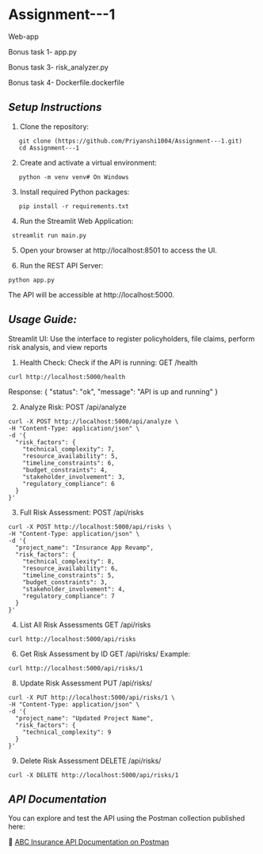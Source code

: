 # Assignment---1
Web-app

Bonus task 1- app.py


Bonus task 3- risk_analyzer.py


Bonus task 4- Dockerfile.dockerfile


## ***Setup Instructions***

1. Clone the repository:
```   
   git clone (https://github.com/Priyanshi1004/Assignment---1.git)
   cd Assignment---1
```
2. Create and activate a virtual environment:
```   
   python -m venv venv# On Windows
```
3. Install required Python packages:
```
   pip install -r requirements.txt
```
4. Run the Streamlit Web Application:
  ```   
   streamlit run main.py
  ``` 
5. Open your browser at http://localhost:8501 to access the UI.

6. Run the REST API Server:
  ```   
  python app.py
  ```
The API will be accessible at http://localhost:5000.

## ***Usage Guide:*** 
Streamlit UI: Use the interface to register policyholders, file claims, perform risk analysis, and view reports
1. Health Check: 
Check if the API is running:
GET /health
  ```
  curl http://localhost:5000/health
  ```
Response:
{
  "status": "ok",
  "message": "API is up and running"
}

2. Analyze Risk:
POST /api/analyze
  ```
  curl -X POST http://localhost:5000/api/analyze \
  -H "Content-Type: application/json" \
  -d '{
    "risk_factors": {
      "technical_complexity": 7,
      "resource_availability": 5,
      "timeline_constraints": 6,
      "budget_constraints": 4,
      "stakeholder_involvement": 3,
      "regulatory_compliance": 6
    }
  }'
  ```

3. Full Risk Assessment: 
POST /api/risks
  ```
  curl -X POST http://localhost:5000/api/risks \
  -H "Content-Type: application/json" \
  -d '{
    "project_name": "Insurance App Revamp",
    "risk_factors": {
      "technical_complexity": 8,
      "resource_availability": 6,
      "timeline_constraints": 5,
      "budget_constraints": 3,
      "stakeholder_involvement": 4,
      "regulatory_compliance": 7
    }
  }'
  ```

4. List All Risk Assessments
GET /api/risks
  ```
  curl http://localhost:5000/api/risks
  ```
6. Get Risk Assessment by ID
GET /api/risks/<id>
Example:
  ```
  curl http://localhost:5000/api/risks/1
  ```

8. Update Risk Assessment
PUT /api/risks/<id>
  ```
  curl -X PUT http://localhost:5000/api/risks/1 \
  -H "Content-Type: application/json" \
  -d '{
    "project_name": "Updated Project Name",
    "risk_factors": {
      "technical_complexity": 9
    }
  }'
  ```

9. Delete Risk Assessment
DELETE /api/risks/<id>
  ```
  curl -X DELETE http://localhost:5000/api/risks/1
  ```
## ***API Documentation***

You can explore and test the API using the Postman collection published here:

🔗 [ABC Insurance API Documentation on Postman](https://documenter.getpostman.com/view/45034017/2sB2qWHPj9)

